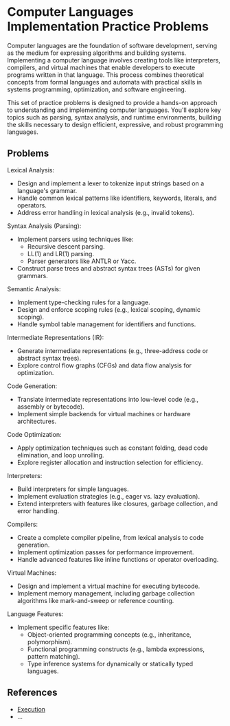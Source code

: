 # Computer Languages Implementation Practice Problems

Computer languages are the foundation of software development, serving as the medium for expressing algorithms and building systems. Implementing a computer language involves creating tools like interpreters, compilers, and virtual machines that enable developers to execute programs written in that language. This process combines theoretical concepts from formal languages and automata with practical skills in systems programming, optimization, and software engineering.

This set of practice problems is designed to provide a hands-on approach to understanding and implementing computer languages. You'll explore key topics such as parsing, syntax analysis, and runtime environments, building the skills necessary to design efficient, expressive, and robust programming languages.

## Problems

Lexical Analysis:

- Design and implement a lexer to tokenize input strings based on a language's grammar.  
- Handle common lexical patterns like identifiers, keywords, literals, and operators.  
- Address error handling in lexical analysis (e.g., invalid tokens).  

Syntax Analysis (Parsing):

- Implement parsers using techniques like:  
  - Recursive descent parsing.  
  - LL(1) and LR(1) parsing.  
  - Parser generators like ANTLR or Yacc.  
- Construct parse trees and abstract syntax trees (ASTs) for given grammars.  

Semantic Analysis:

- Implement type-checking rules for a language.  
- Design and enforce scoping rules (e.g., lexical scoping, dynamic scoping).  
- Handle symbol table management for identifiers and functions.  

Intermediate Representations (IR):

- Generate intermediate representations (e.g., three-address code or abstract syntax trees).  
- Explore control flow graphs (CFGs) and data flow analysis for optimization.  

Code Generation:

- Translate intermediate representations into low-level code (e.g., assembly or bytecode).  
- Implement simple backends for virtual machines or hardware architectures.  

Code Optimization:

- Apply optimization techniques such as constant folding, dead code elimination, and loop unrolling.  
- Explore register allocation and instruction selection for efficiency.  

Interpreters:

- Build interpreters for simple languages.  
- Implement evaluation strategies (e.g., eager vs. lazy evaluation).  
- Extend interpreters with features like closures, garbage collection, and error handling.  

Compilers:

- Create a complete compiler pipeline, from lexical analysis to code generation.  
- Implement optimization passes for performance improvement.  
- Handle advanced features like inline functions or operator overloading.  

Virtual Machines:

- Design and implement a virtual machine for executing bytecode.  
- Implement memory management, including garbage collection algorithms like mark-and-sweep or reference counting.  

Language Features:

- Implement specific features like:  
  - Object-oriented programming concepts (e.g., inheritance, polymorphism).  
  - Functional programming constructs (e.g., lambda expressions, pattern matching).  
  - Type inference systems for dynamically or statically typed languages.  

## References

- [Execution](https://en.wikipedia.org/wiki/Execution_(computing))
- ...
